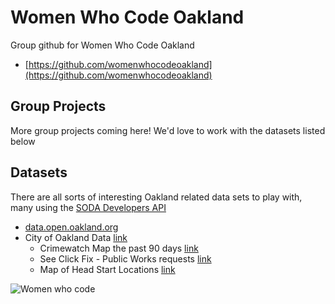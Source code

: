 # Women Who Code Oakland

Group github for Women Who Code Oakland

* [https://github.com/womenwhocodeoakland](https://github.com/womenwhocodeoakland)

## Group Projects

More group projects coming here!
We'd love to work with the datasets listed below

## Datasets

There are all sorts of interesting Oakland related data sets to play with, many using the [SODA Developers API](http://dev.socrata.com) 

- [data.open.oakland.org](http://data.openoakland.org)
- City of Oakland Data [link](https://data.oaklandnet.com)
	- Crimewatch Map the past 90 days [link](https://data.oaklandnet.com/Public-Safety/CrimeWatch-Maps-Past-90-Days/ym6k-rx7a)
	- See Click Fix - Public Works requests [link](https://data.oaklandnet.com/Infrastructure/Service-requests-received-by-Public-Works-through-/quth-gb8e)
	- Map of Head Start Locations [link](https://data.oaklandnet.com/Education/Map-of-Head-Start-Locations/hqcd-z3hu) 


![Women who code](images/wwcode-eastbay_medium.png)
